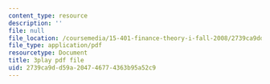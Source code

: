 ```yaml
---
content_type: resource
description: ''
file: null
file_location: /coursemedia/15-401-finance-theory-i-fall-2008/2739ca9dd59a204746774363b95a52c9_IwA7nVEwqto.pdf
file_type: application/pdf
resourcetype: Document
title: 3play pdf file
uid: 2739ca9d-d59a-2047-4677-4363b95a52c9
---
```

